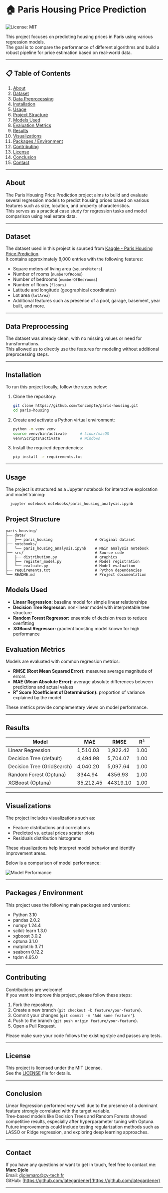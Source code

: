 # 🏠 Paris Housing Price Prediction


![License: MIT](https://img.shields.io/badge/License-MIT-yellow.svg)

This project focuses on predicting housing prices in Paris using various regression models.  
The goal is to compare the performance of different algorithms and build a robust pipeline for price estimation based on real-world data.

---

## 📋 Table of Contents

1. [About](#about)
2. [Dataset](#dataset)
3. [Data Preprocessing](#data-preprocessing)
4. [Installation](#installation)
5. [Usage](#usage)
6. [Project Structure](#project-structure)
7. [Models Used](#models-used)
8. [Evaluation Metrics](#evaluation-metrics)
9. [Results](#results)
10. [Visualizations](#visualizations)
11. [Packages / Environment](#packages--environment)
12. [Contributing](#contributing)
13. [License](#license)
14. [Conclusion](#conclusion)
15. [Contact](#contact)

---

## About

The Paris Housing Price Prediction project aims to build and evaluate several regression models to predict housing prices based on various features such as size, location, and property characteristics.  
This serves as a practical case study for regression tasks and model comparison using real estate data.

---

## Dataset

The dataset used in this project is sourced from [Kaggle - Paris Housing Price Prediction](https://www.kaggle.com/datasets/mssmartypants/paris-housing-price-prediction).  
It contains approximately 8,000 entries with the following features:

- Square meters of living area (`squareMeters`)
- Number of rooms (`numberOfRooms`)
- Number of bedrooms (`numberOfBedrooms`)
- Number of floors (`floors`)
- Latitude and longitude (geographical coordinates)
- Lot area (`lotArea`)
- Additional features such as presence of a pool, garage, basement, year built, and more.
---

## Data Preprocessing

The dataset was already clean, with no missing values or need for transformations.  
This allowed us to directly use the features for modeling without additional preprocessing steps.

---

## Installation

To run this project locally, follow the steps below:

1. Clone the repository:

    ```bash
    git clone https://github.com/toncompte/paris-housing.git
    cd paris-housing
    ```

2. Create and activate a Python virtual environment:

    ```bash
    python -m venv venv
    source venv/bin/activate      # Linux/macOS
    venv\Scripts\activate         # Windows
    ```

3. Install the required dependencies:

    ```bash
    pip install -r requirements.txt
    ```

---

## Usage

The project is structured as a Jupyter notebook for interactive exploration and model training:

   ```bash
     jupyter notebook notebooks/paris_housing_analysis.ipynb
   ```
## Project Structure

```
paris-housing/
├── data/
│   ├── paris_housing                   # Original dataset
├── notebooks/
│   └── paris_housing_analysis.ipynb    # Main analysis notebook
├── src/                                # Source code
│   ├── distribution.py                 # graphics
│   ├── register_model.py               # Model registration
│   └── evaluate.py                     # Model evaluation
├── requirements.txt                    # Python dependencies
└── README.md                           # Project documentation
```

## Models Used

- **Linear Regression:** baseline model for simple linear relationships
- **Decision Tree Regressor:** non-linear model with interpretable tree structure
- **Random Forest Regressor:** ensemble of decision trees to reduce overfitting
- **XGBoost Regressor:** gradient boosting model known for high performance

## Evaluation Metrics

Models are evaluated with common regression metrics:

- **RMSE (Root Mean Squared Error):** measures average magnitude of errors
- **MAE (Mean Absolute Error):** average absolute differences between predictions and actual values
- **R² Score (Coefficient of Determination):** proportion of variance explained by the model

These metrics provide complementary views on model performance.

---
## Results


| Model                    | MAE       | RMSE     | R²   |
|--------------------------|-----------|----------|------|
| Linear Regression        | 1,510.03  | 1,922.42 | 1.00 |
| Decision Tree (default)  | 4,494.98  | 5,704.07 | 1.00 |
| Decision Tree (GridSearch)| 4,040.20  | 5,097.64 | 1.00 |
| Random Forest (Optuna)   | 3344.94  | 4356.93 | 1.00 |
| XGBoost (Optuna)         | 35,212.45 | 44319.10| 1.00 |
---

## Visualizations

The project includes visualizations such as:

- Feature distributions and correlations
- Predicted vs. actual prices scatter plots
- Residuals distribution histograms

These visualizations help interpret model behavior and identify improvement areas.

Below is a comparison of model performance:

![Model Performance](outputs/performance_comparison.png)

---
## Packages / Environment

This project uses the following main packages and versions:

- Python 3.10
- pandas 2.0.2
- numpy 1.24.4
- scikit-learn 1.3.0
- xgboost 3.0.2
- optuna 3.1.0
- matplotlib 3.7.1
- seaborn 0.12.2
- tqdm 4.65.0

---

## Contributing

Contributions are welcome!  
If you want to improve this project, please follow these steps:

1. Fork the repository.
2. Create a new branch (`git checkout -b feature/your-feature`).
3. Commit your changes (`git commit -m 'Add some feature'`).
4. Push to the branch (`git push origin feature/your-feature`).
5. Open a Pull Request.

Please make sure your code follows the existing style and passes any tests.

---

## License

This project is licensed under the MIT License.  
See the [LICENSE](./LICENSE) file for details.

---

## Conclusion

Linear Regression performed very well due to the presence of a dominant feature strongly correlated with the target variable.  
Tree-based models like Decision Trees and Random Forests showed competitive results, especially after hyperparameter tuning with Optuna.  
Future improvements could include testing regularization methods such as LASSO or Ridge regression, and exploring deep learning approaches.

---

## Contact

If you have any questions or want to get in touch, feel free to contact me:  
**Marc Djole**  
Email: [djolemarc@cy-tech.fr](mailto:djolemarc@cy-tech.fr)  
GitHub: [https://github.com/lategardener](https://github.com/lategardener)

---
